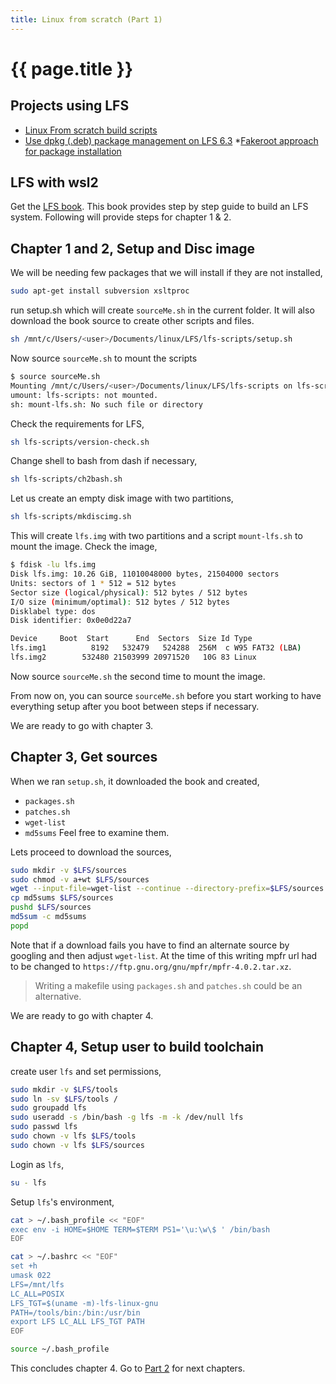 ```yaml
---
title: Linux from scratch (Part 1)
---
```


# {{ page.title }}

## Projects using LFS
* [Linux From scratch build scripts](https://github.com/jfdelnero/LinuxFromScratch)
* [Use dpkg (.deb) package management on LFS 6.3](http://www.linuxfromscratch.org/hints/downloads/files/dpkg.txt)
*[Fakeroot approach for package installation](http://www.linuxfromscratch.org/hints/downloads/files/fakeroot.txt)

## LFS with wsl2
Get the [LFS book](http://www.linuxfromscratch.org/lfs/download.html). This book provides step by step guide to build an LFS system. Following will provide steps for chapter 1 & 2.

## Chapter 1 and 2, Setup and Disc image
We will be needing few packages that we will install if they are not installed,
```bash
sudo apt-get install subversion xsltproc
```

run setup.sh which will create ``sourceMe.sh`` in the current folder. It will also download the book source to create other scripts and files.
```bash
sh /mnt/c/Users/<user>/Documents/linux/LFS/lfs-scripts/setup.sh
```

Now source ``sourceMe.sh`` to mount the scripts
```bash
$ source sourceMe.sh
Mounting /mnt/c/Users/<user>/Documents/linux/LFS/lfs-scripts on lfs-scripts
umount: lfs-scripts: not mounted.
sh: mount-lfs.sh: No such file or directory
```

Check the requirements for LFS,
```bash
sh lfs-scripts/version-check.sh
```

Change shell to bash from dash if necessary,
```bash
sh lfs-scripts/ch2bash.sh
```

Let us create an empty disk image with two partitions,
```bash
sh lfs-scripts/mkdiscimg.sh
```
This will create ``lfs.img`` with two partitions and a script ``mount-lfs.sh`` to mount the image. Check the image, 
```bash
$ fdisk -lu lfs.img
Disk lfs.img: 10.26 GiB, 11010048000 bytes, 21504000 sectors
Units: sectors of 1 * 512 = 512 bytes
Sector size (logical/physical): 512 bytes / 512 bytes
I/O size (minimum/optimal): 512 bytes / 512 bytes
Disklabel type: dos
Disk identifier: 0x0e0d22a7

Device     Boot  Start      End  Sectors  Size Id Type
lfs.img1          8192   532479   524288  256M  c W95 FAT32 (LBA)
lfs.img2        532480 21503999 20971520   10G 83 Linux
```

Now source ``sourceMe.sh`` the second time to mount the image.

From now on, you can source ``sourceMe.sh`` before you start working to have everything setup after you boot between steps if necessary.

We are ready to go with chapter 3. 

## Chapter 3, Get sources 

When we ran ``setup.sh``, it downloaded the book and created,
* ``packages.sh``
* ``patches.sh``
* ``wget-list``
* ``md5sums``
Feel free to examine them.

Lets proceed to download the sources,
```bash
sudo mkdir -v $LFS/sources
sudo chmod -v a+wt $LFS/sources
wget --input-file=wget-list --continue --directory-prefix=$LFS/sources
cp md5sums $LFS/sources
pushd $LFS/sources
md5sum -c md5sums
popd
``` 
Note that if a download fails you have to find an alternate source by googling and then adjust ``wget-list``.
At the time of this writing mpfr url had to be changed to ``https://ftp.gnu.org/gnu/mpfr/mpfr-4.0.2.tar.xz``.
> Writing a makefile using ``packages.sh`` and ``patches.sh`` could be an alternative.

We are ready to go with chapter 4.

## Chapter 4, Setup user to build toolchain

create user ``lfs`` and set permissions,
```bash
sudo mkdir -v $LFS/tools
sudo ln -sv $LFS/tools /
sudo groupadd lfs
sudo useradd -s /bin/bash -g lfs -m -k /dev/null lfs
sudo passwd lfs
sudo chown -v lfs $LFS/tools
sudo chown -v lfs $LFS/sources
```

Login as ``lfs``,
```bash
su - lfs
```

Setup ``lfs``'s environment,
```bash
cat > ~/.bash_profile << "EOF"
exec env -i HOME=$HOME TERM=$TERM PS1='\u:\w\$ ' /bin/bash
EOF

cat > ~/.bashrc << "EOF"
set +h
umask 022
LFS=/mnt/lfs
LC_ALL=POSIX
LFS_TGT=$(uname -m)-lfs-linux-gnu
PATH=/tools/bin:/bin:/usr/bin
export LFS LC_ALL LFS_TGT PATH
EOF

source ~/.bash_profile
```

This concludes chapter 4. Go to [Part 2](lfs2) for next chapters.
